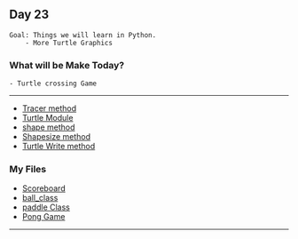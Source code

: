## Day 23

    Goal: Things we will learn in Python.
        - More Turtle Graphics

### What will be Make Today?
    - Turtle crossing Game

----------------------------------------------------------------------------------------
- [Tracer method](https://docs.python.org/3.3/library/turtle.html?highlight=turtle#turtle.tracer)
- [Turtle Module](https://docs.python.org/3.3/library/turtle.html?highlight=turtle#module-turtle)
- [shape method](https://docs.python.org/3.3/library/turtle.html?highlight=turtle#turtle.shape)
- [Shapesize method](https://docs.python.org/3.3/library/turtle.html?highlight=turtle#turtle.shapesize)
- [Turtle Write method](https://docs.python.org/3/library/turtle.html#turtle.write)

### My Files

- [Scoreboard](scoreboard.py)
- [ball_class](ball.py)
- [paddle Class](paddle.py)
- [Pong Game](main.py)

----------------------------------------------------------------------------------------
